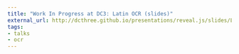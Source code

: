 ```yaml
---
title: "Work In Progress at DC3: Latin OCR (slides)"
external_url: http://dcthree.github.io/presentations/reveal.js/slides/Latin_OCR.html
tags:
- talks
- ocr
---
```

